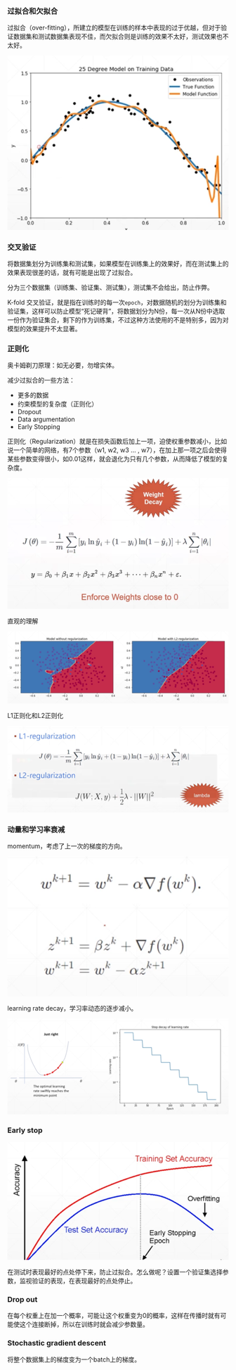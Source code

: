 ### 过拟合和欠拟合

过拟合（over-fitting），所建立的模型在训练的样本中表现的过于优越，但对于验证数据集和测试数据集表现不佳，而欠拟合则是训练的效果不太好，测试效果也不太好。

![](../images/46.png)

### 交叉验证

将数据集划分为训练集和测试集，如果模型在训练集上的效果好，而在测试集上的效果表现很差的话，就有可能是出现了过拟合。

分为三个数据集（训练集、验证集、测试集），测试集不会给出，防止作弊。

K-fold 交叉验证，就是指在训练时的每一次`epoch`，对数据随机的划分为训练集和验证集，这样可以防止模型“死记硬背”，将数据划分为N份，每一次从N份中选取一份作为验证集合，剩下的作为训练集，不过这种方法使用的不是特别多，因为对模型的效果提升不太显著。

### 正则化

奥卡姆剃刀原理：如无必要，勿增实体。

减少过拟合的一些方法：

- 更多的数据
- 约束模型的复杂度（正则化）
- Dropout
- Data argumentation
- Early Stopping

正则化（Regularization）就是在损失函数后加上一项，迫使权重参数减小，比如说一个简单的网络，有7个参数（w1, w2, w3 ... , w7），在加上那一项之后会使得某些参数变得很小，如0.01这样，就会退化为只有几个参数，从而降低了模型的复杂度。

![](../images/47.png)

直观的理解

![](../images/48.png)

L1正则化和L2正则化

![](../images/49.png)

### 动量和学习率衰减

momentum，考虑了上一次的梯度的方向。

![](../images/50.png)

learning rate decay，学习率动态的逐步减小。

![](../images/51.png)

### Early stop

![](../images/52.png)

在测试时表现最好的点处停下来，防止过拟合。怎么做呢？设置一个验证集选择参数，监视验证的表现，在表现最好的点处停止。

### Drop out

在每个权重上在加一个概率，可能让这个权重变为0的概率，这样在传播时就有可能使这个连接断掉，所以在训练时就会减少参数量。

### Stochastic gradient descent

将整个数据集上的梯度变为一个batch上的梯度。